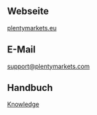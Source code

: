 ## Webseite
 
<a href="https://www.plentymarkets.eu/" target="_blank">plentymarkets.eu</a>

## E-Mail
 
<a href="mailto:support@plentymarkets.com">support@plentymarkets.com</a>

## Handbuch

<a href="https://knowledge.plentymarkets.com/omni-channel/multi-channel/hood" target="_blank">Knowledge</a>